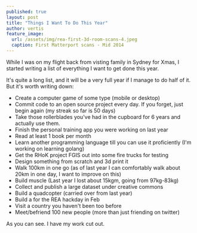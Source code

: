 ```yaml
---
published: true
layout: post
title: "Things I Want To Do This Year"
author: vertis
feature_image:
  url: /assets/img/rea-first-3d-room-scans-4.jpeg
  caption: First Matterport scans - Mid 2014
---
```


While I was on my flight back from visting family in Sydney for Xmas, I started writing a list of everything I want to get done this year.
<!--more-->
It's quite a long list, and it will be a very full year if I manage to do half of it. But it's worth writing down:

- Create a computer game of some type (mobile or desktop)
- Commit code to an open source project every day. If you forget, just begin again (my streak so far is 50 days)
- Take those rollerblades you've had in the cupboard for 6 years and actually use them.
- Finish the personal training app you were working on last year
- Read at least 1 book per month
- Learn another programming language till you can use it proficiently (I'm working on learning golang)
- Get the RHoK project FGIS out into some fire trucks for testing
- Design something from scratch and 3d print it
- Walk 100km in one go (as of last year I can comfortably walk about 20km in one day, I want to improve on this)
- Build muscle (Last year I lost about 15kgm, going from 97kg-83kg)
- Collect and publish a large dataset under creative commons
- Build a quadcopter (carried over from last year)
- Build a <Redacted> for the REA hackday in Feb
- Visit a country you haven't been too before
- Meet/befriend 100 new people (more than just friending on twitter)

As you can see. I have my work cut out.
